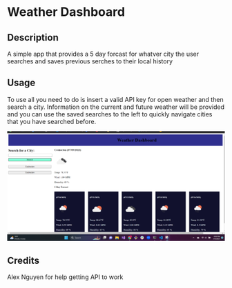 # Weather Dashboard

## Description
A simple app that provides a 5 day forcast for whatver city the user searches and saves previous serches to their local history


## Usage
To use all you need to do is insert a valid API key for open weather and then search a city. Information on the current and future weather will be provided and you can use the saved searches to the left to quickly navigate cities that you have searched before.

![Screenshot of website in use](assets/weather.png)

## Credits
Alex Nguyen for help getting API to work